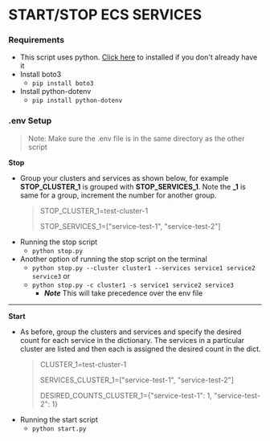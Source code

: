 # START/STOP ECS SERVICES

### Requirements

- This script uses python. [Click here](https://www.python.org/downloads/) to installed if you don't already have it
- Install boto3
  - `pip install boto3`
- Install python-dotenv
  - `pip install python-dotenv`

### .env Setup

> Note: Make sure the .env file is in the same directory as the other script

**Stop**

- Group your clusters and services as shown below, for example **STOP_CLUSTER_1** is grouped with **STOP_SERVICES_1**. Note the **\_1** is same for a group, increment the number for another group.
  > STOP_CLUSTER_1=test-cluster-1
  >
  > STOP_SERVICES_1=["service-test-1", "service-test-2"]
- Running the stop script
  - `python stop.py`
- Another option of running the stop script on the terminal
  - `python stop.py --cluster cluster1 --services service1 service2 service3` or
  - `python stop.py -c cluster1 -s service1 service2 service3`
    - **_Note_** This will take precedence over the env file

---

**Start**

- As before, group the clusters and services and specify the desired count for each service in the dictionary. The services in a particular cluster are listed and then each is assigned the desired count in the dict.
  > CLUSTER_1=test-cluster-1
  >
  > SERVICES_CLUSTER_1=["service-test-1", "service-test-2"]
  >
  > DESIRED_COUNTS_CLUSTER_1={"service-test-1": 1, "service-test-2": 1}
- Running the start script
  - `python start.py`
